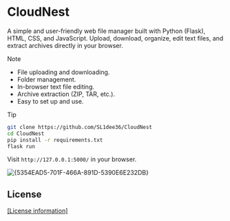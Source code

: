 # CloudNest

A simple and user-friendly web file manager built with Python (Flask), HTML, CSS, and JavaScript. Upload, download, organize, edit text files, and extract archives directly in your browser.

> [!NOTE]
> * File uploading and downloading.
> * Folder management.
> * In-browser text file editing.
> * Archive extraction (ZIP, TAR, etc.).
> * Easy to set up and use.

> [!TIP]
> ```bash
> git clone https://github.com/SL1dee36/CloudNest
> cd CloudNest
> pip install -r requirements.txt
> flask run
> ```
> 
> Visit `http://127.0.0.1:5000/` in your browser.


![{5354EAD5-701F-466A-891D-5390E6E232DB}](https://github.com/user-attachments/assets/5e47ace7-34e6-406a-9267-ac5e2caab80f)



## License

[[License information]](https://github.com/SL1dee36/CloudNest/blob/main/LICENSE)
